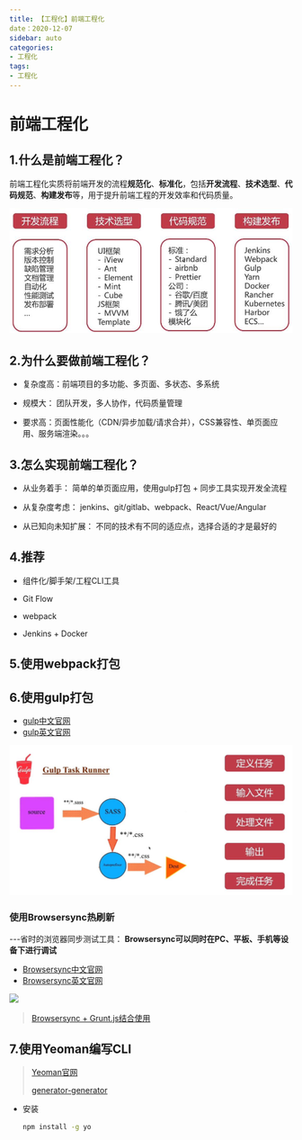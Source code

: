 ```yaml
---
title: 【工程化】前端工程化
date：2020-12-07
sidebar: auto
categories: 
- 工程化
tags: 
- 工程化
---
```


# 前端工程化

## 1.什么是前端工程化？

前端工程化实质将前端开发的流程**规范化**、**标准化**，包括**开发流程**、**技术选型**、**代码规范**、**构建发布**等，用于提升前端工程的开发效率和代码质量。

![](../../../images/frontEnd/前端工程化.jpg)

## 2.为什么要做前端工程化？

+ 复杂度高：前端项目的多功能、多页面、多状态、多系统

+ 规模大： 团队开发，多人协作，代码质量管理

+ 要求高：页面性能化（CDN/异步加载/请求合并），CSS兼容性、单页面应用、服务端渲染。。。

## 3.怎么实现前端工程化？

+ 从业务着手：
简单的单页面应用，使用gulp打包 + 同步工具实现开发全流程

+ 从复杂度考虑：
jenkins、git/gitlab、webpack、React/Vue/Angular

+ 从已知向未知扩展：
不同的技术有不同的适应点，选择合适的才是最好的

## 4.推荐

+ 组件化/脚手架/工程CLI工具

+ Git Flow

+ webpack

+ Jenkins + Docker

## 5.使用webpack打包

## 6.使用gulp打包

+ [gulp中文官网](https://www.gulpjs.com.cn/)
+ [gulp英文官网](https://gulpjs.com/)

![](../../../images/frontEnd/gulp-flow.jpg)

### 使用Browsersync热刷新

---省时的浏览器同步测试工具： **Browsersync可以同时在PC、平板、手机等设备下进行调试**

+ [Browsersync中文官网](http://browsersync.cn/)
+ [Browsersync英文官网](https://browsersync.io/)

![](http://browsersync.cn/img/sync-demo.gif)

>  [Browsersync + Grunt.js结合使用](http://browsersync.cn/docs/gulp/)

## 7.使用Yeoman编写CLI

> [Yeoman官网](https://yeoman.io/)
>
> [generator-generator](https://github.com/yeoman/generator-generator)

+ 安装

  ```bash
  npm install -g yo
  ```

  